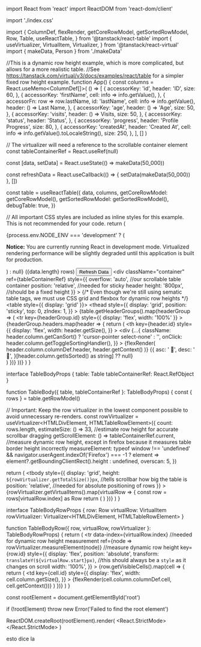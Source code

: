 import React from 'react'
import ReactDOM from 'react-dom/client'

import './index.css'

import {
  ColumnDef,
  flexRender,
  getCoreRowModel,
  getSortedRowModel,
  Row,
  Table,
  useReactTable,
} from '@tanstack/react-table'
import {
  useVirtualizer,
  VirtualItem,
  Virtualizer,
} from '@tanstack/react-virtual'
import { makeData, Person } from './makeData'

//This is a dynamic row height example, which is more complicated, but allows for a more realistic table.
//See https://tanstack.com/virtual/v3/docs/examples/react/table for a simpler fixed row height example.
function App() {
  const columns = React.useMemo<ColumnDef<Person>[]>(
    () => [
      {
        accessorKey: 'id',
        header: 'ID',
        size: 60,
      },
      {
        accessorKey: 'firstName',
        cell: info => info.getValue(),
      },
      {
        accessorFn: row => row.lastName,
        id: 'lastName',
        cell: info => info.getValue(),
        header: () => <span>Last Name</span>,
      },
      {
        accessorKey: 'age',
        header: () => 'Age',
        size: 50,
      },
      {
        accessorKey: 'visits',
        header: () => <span>Visits</span>,
        size: 50,
      },
      {
        accessorKey: 'status',
        header: 'Status',
      },
      {
        accessorKey: 'progress',
        header: 'Profile Progress',
        size: 80,
      },
      {
        accessorKey: 'createdAt',
        header: 'Created At',
        cell: info => info.getValue<Date>().toLocaleString(),
        size: 250,
      },
    ],
    []
  )

  // The virtualizer will need a reference to the scrollable container element
  const tableContainerRef = React.useRef<HTMLDivElement>(null)

  const [data, setData] = React.useState(() => makeData(50_000))

  const refreshData = React.useCallback(() => {
    setData(makeData(50_000))
  }, [])

  const table = useReactTable({
    data,
    columns,
    getCoreRowModel: getCoreRowModel(),
    getSortedRowModel: getSortedRowModel(),
    debugTable: true,
  })

  // All important CSS styles are included as inline styles for this example. This is not recommended for your code.
  return (
    <div className="app">
      {process.env.NODE_ENV === 'development' ? (
        <p>
          <strong>Notice:</strong> You are currently running React in
          development mode. Virtualized rendering performance will be slightly
          degraded until this application is built for production.
        </p>
      ) : null}
      ({data.length} rows)
      <button onClick={refreshData}>Refresh Data</button>
      <div
        className="container"
        ref={tableContainerRef}
        style={{
          overflow: 'auto', //our scrollable table container
          position: 'relative', //needed for sticky header
          height: '800px', //should be a fixed height
        }}
      >
        {/* Even though we're still using sematic table tags, we must use CSS grid and flexbox for dynamic row heights */}
        <table style={{ display: 'grid' }}>
          <thead
            style={{
              display: 'grid',
              position: 'sticky',
              top: 0,
              zIndex: 1,
            }}
          >
            {table.getHeaderGroups().map(headerGroup => (
              <tr
                key={headerGroup.id}
                style={{ display: 'flex', width: '100%' }}
              >
                {headerGroup.headers.map(header => {
                  return (
                    <th
                      key={header.id}
                      style={{
                        display: 'flex',
                        width: header.getSize(),
                      }}
                    >
                      <div
                        {...{
                          className: header.column.getCanSort()
                            ? 'cursor-pointer select-none'
                            : '',
                          onClick: header.column.getToggleSortingHandler(),
                        }}
                      >
                        {flexRender(
                          header.column.columnDef.header,
                          header.getContext()
                        )}
                        {{
                          asc: ' 🔼',
                          desc: ' 🔽',
                        }[header.column.getIsSorted() as string] ?? null}
                      </div>
                    </th>
                  )
                })}
              </tr>
            ))}
          </thead>
          <TableBody table={table} tableContainerRef={tableContainerRef} />
        </table>
      </div>
    </div>
  )
}

interface TableBodyProps {
  table: Table<Person>
  tableContainerRef: React.RefObject<HTMLDivElement>
}

function TableBody({ table, tableContainerRef }: TableBodyProps) {
  const { rows } = table.getRowModel()

  // Important: Keep the row virtualizer in the lowest component possible to avoid unnecessary re-renders.
  const rowVirtualizer = useVirtualizer<HTMLDivElement, HTMLTableRowElement>({
    count: rows.length,
    estimateSize: () => 33, //estimate row height for accurate scrollbar dragging
    getScrollElement: () => tableContainerRef.current,
    //measure dynamic row height, except in firefox because it measures table border height incorrectly
    measureElement:
      typeof window !== 'undefined' &&
      navigator.userAgent.indexOf('Firefox') === -1
        ? element => element?.getBoundingClientRect().height
        : undefined,
    overscan: 5,
  })

  return (
    <tbody
      style={{
        display: 'grid',
        height: `${rowVirtualizer.getTotalSize()}px`, //tells scrollbar how big the table is
        position: 'relative', //needed for absolute positioning of rows
      }}
    >
      {rowVirtualizer.getVirtualItems().map(virtualRow => {
        const row = rows[virtualRow.index] as Row<Person>
        return (
          <TableBodyRow
            key={row.id}
            row={row}
            virtualRow={virtualRow}
            rowVirtualizer={rowVirtualizer}
          />
        )
      })}
    </tbody>
  )
}

interface TableBodyRowProps {
  row: Row<Person>
  virtualRow: VirtualItem
  rowVirtualizer: Virtualizer<HTMLDivElement, HTMLTableRowElement>
}

function TableBodyRow({ row, virtualRow, rowVirtualizer }: TableBodyRowProps) {
  return (
    <tr
      data-index={virtualRow.index} //needed for dynamic row height measurement
      ref={node => rowVirtualizer.measureElement(node)} //measure dynamic row height
      key={row.id}
      style={{
        display: 'flex',
        position: 'absolute',
        transform: `translateY(${virtualRow.start}px)`, //this should always be a `style` as it changes on scroll
        width: '100%',
      }}
    >
      {row.getVisibleCells().map(cell => {
        return (
          <td
            key={cell.id}
            style={{
              display: 'flex',
              width: cell.column.getSize(),
            }}
          >
            {flexRender(cell.column.columnDef.cell, cell.getContext())}
          </td>
        )
      })}
    </tr>
  )
}

const rootElement = document.getElementById('root')

if (!rootElement) throw new Error('Failed to find the root element')

ReactDOM.createRoot(rootElement).render(
  <React.StrictMode>
    <App />
  </React.StrictMode>
)


esto dice la